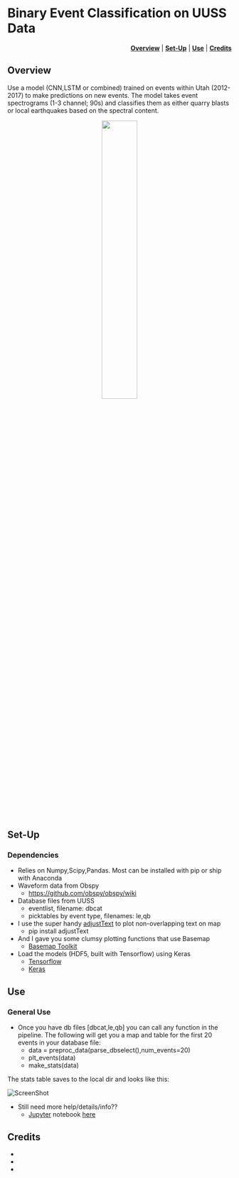 Binary Event Classification on UUSS Data
===============================================
</p>

<p align="right">
<b><a href="#overview">Overview</a></b>
|
<b><a href="#set-up">Set-Up</a></b>
|
<b><a href="#use">Use</a></b>
|
<b><a href="#credits">Credits</a></b>

</p>


Overview
-----

Use a model (CNN,LSTM or combined) trained on events within Utah (2012-2017) to make predictions on new events. 
The model takes event spectrograms (1-3 channel; 90s) and classifies them as either quarry blasts or local earthquakes based on the spectral content.

<p align="center"><img src="https://github.com/quapity/UUSS_LSTM_classification/raw/master/screen1.png" width=40%></p>

Set-Up
------------

### Dependencies
* Relies on Numpy,Scipy,Pandas. Most can be installed with pip or ship with Anaconda
* Waveform data from Obspy  
    - https://github.com/obspy/obspy/wiki
* Database files from UUSS 
    - eventlist, filename: dbcat 
    - picktables by event type, filenames: le,qb
* I use the super handy [adjustText](https://github.com/Phlya/adjustText) to plot non-overlapping text on map
    - pip install adjustText
* And I gave you some clumsy plotting functions that use Basemap
    - [Basemap Toolkit]
* Load the models (HDF5, built with Tensorflow) using Keras
    - [Tensorflow](https://www.tensorflow.org/)
    - [Keras](https://keras.io/)
    
  
Use
------------

### General Use

* Once you have db files [dbcat,le,qb] you can call any function in the pipeline. The following will get you a map and table for the first 20 events in your database file:
   - data = preproc_data(parse_dbselect(),num_events=20)
   - plt_events(data)
   - make_stats(data)
   
The stats table saves to the local dir and looks like this:

![ScreenShot](https://github.com/quapity/UUSS_LSTM_classification/raw/master/screen2.png)

* Still need more help/details/info?? 
   - [Jupyter] notebook [here](https://github.com/quapity/UUSS_LSTM_classification/blob/master/tutorial.ipynb)

Credits
------------

* [Tensorflow]:https://www.tensorflow.org/
* [Obspy]:https://github.com/obspy/obspy/wiki
* [adjustText]:https://github.com/Phlya/adjustText

[adjustText]:https://github.com/Phlya/adjustText
[Basemap Toolkit]:https://matplotlib.org/basemap/
[Jupyter]:http://jupyter.org/




